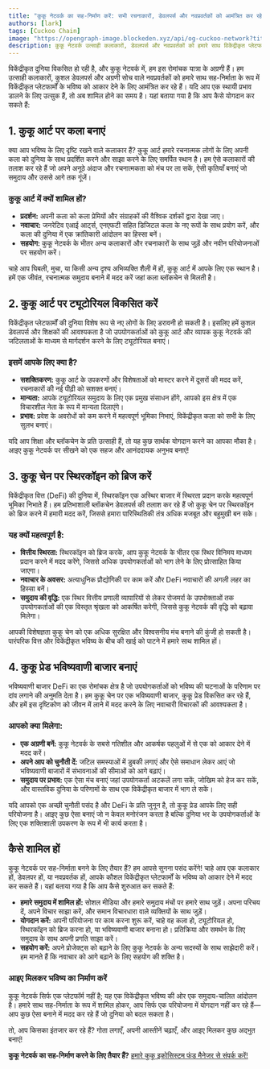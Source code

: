 ```yaml
---
title: "कुकू नेटवर्क का सह-निर्माण करें: सभी रचनाकारों, डेवलपर्स और नवप्रवर्तकों को आमंत्रित कर रहे हैं!"
authors: [lark]
tags: [Cuckoo Chain]
image: "https://opengraph-image.blockeden.xyz/api/og-cuckoo-network?title=कुकू नेटवर्क का सह-निर्माण करें: सभी रचनाकारों, डेवलपर्स और नवप्रवर्तकों को आमंत्रित कर रहे हैं!"
description: कुकू नेटवर्क उत्साही कलाकारों, डेवलपर्स और नवप्रवर्तकों को हमारे साथ विकेंद्रीकृत प्लेटफार्मों के भविष्य को आकार देने के लिए आमंत्रित कर रहा है। हम सह-निर्माताओं की तलाश कर रहे हैं जो कुकू चेन पर कला बनाएं, ट्यूटोरियल विकसित करें, स्थिरकॉइन को ब्रिज करें, और भविष्यवाणी बाजार बनाएं। यदि आप ब्लॉकचेन की दुनिया में प्रभाव डालने के लिए उत्सुक हैं, तो यह आपका मौका है!
---
```


विकेंद्रीकृत दुनिया विकसित हो रही है, और कुकू नेटवर्क में, हम इस रोमांचक यात्रा के अग्रणी हैं। हम उत्साही कलाकारों, कुशल डेवलपर्स और अग्रणी सोच वाले नवप्रवर्तकों को हमारे साथ सह-निर्माता के रूप में विकेंद्रीकृत प्लेटफार्मों के भविष्य को आकार देने के लिए आमंत्रित कर रहे हैं। यदि आप एक स्थायी प्रभाव डालने के लिए उत्सुक हैं, तो अब शामिल होने का समय है। यहां बताया गया है कि आप कैसे योगदान कर सकते हैं:

## 1. **कुकू आर्ट पर कला बनाएं**

क्या आप भविष्य के लिए दृष्टि रखने वाले कलाकार हैं? कुकू आर्ट हमारे रचनात्मक लोगों के लिए अपनी कला को दुनिया के साथ प्रदर्शित करने और साझा करने के लिए समर्पित स्थान है। हम ऐसे कलाकारों की तलाश कर रहे हैं जो अपने अनूठे अंदाज और रचनात्मकता को मंच पर ला सकें, ऐसी कृतियाँ बनाएं जो समुदाय और उससे आगे तक गूंजें।

### कुकू आर्ट में क्यों शामिल हों?

- **प्रदर्शन:** अपनी कला को कला प्रेमियों और संग्राहकों की वैश्विक दर्शकों द्वारा देखा जाए।
- **नवाचार:** जनरेटिव एआई आर्ट्स, एनएफटी सहित डिजिटल कला के नए रूपों के साथ प्रयोग करें, और कला की दुनिया में एक क्रांतिकारी आंदोलन का हिस्सा बनें।
- **सहयोग:** कुकू नेटवर्क के भीतर अन्य कलाकारों और रचनाकारों के साथ जुड़ें और नवीन परियोजनाओं पर सहयोग करें।

चाहे आप घिबली, मुचा, या किसी अन्य दृश्य अभिव्यक्ति शैली में हों, कुकू आर्ट में आपके लिए एक स्थान है। हमें एक जीवंत, रचनात्मक समुदाय बनाने में मदद करें जहां कला ब्लॉकचेन से मिलती है।

## 2. **कुकू आर्ट पर ट्यूटोरियल विकसित करें**

विकेंद्रीकृत प्लेटफार्मों की दुनिया विशेष रूप से नए लोगों के लिए डरावनी हो सकती है। इसलिए हमें कुशल डेवलपर्स और शिक्षकों की आवश्यकता है जो उपयोगकर्ताओं को कुकू आर्ट और व्यापक कुकू नेटवर्क की जटिलताओं के माध्यम से मार्गदर्शन करने के लिए ट्यूटोरियल बनाएं।

### इसमें आपके लिए क्या है?

- **सशक्तिकरण:** कुकू आर्ट के उपकरणों और विशेषताओं को मास्टर करने में दूसरों की मदद करें, रचनाकारों की नई पीढ़ी को सशक्त बनाएं।
- **मान्यता:** आपके ट्यूटोरियल समुदाय के लिए एक प्रमुख संसाधन होंगे, आपको इस क्षेत्र में एक विचारशील नेता के रूप में मान्यता दिलाएंगे।
- **प्रभाव:** प्रवेश के अवरोधों को कम करने में महत्वपूर्ण भूमिका निभाएं, विकेंद्रीकृत कला को सभी के लिए सुलभ बनाएं।

यदि आप शिक्षा और ब्लॉकचेन के प्रति उत्साही हैं, तो यह कुछ सार्थक योगदान करने का आपका मौका है। आइए कुकू नेटवर्क पर सीखने को एक सहज और आनंददायक अनुभव बनाएं!

## 3. **कुकू चेन पर स्थिरकॉइन को ब्रिज करें**

विकेंद्रीकृत वित्त (DeFi) की दुनिया में, स्थिरकॉइन एक अस्थिर बाजार में स्थिरता प्रदान करके महत्वपूर्ण भूमिका निभाते हैं। हम प्रतिभाशाली ब्लॉकचेन डेवलपर्स की तलाश कर रहे हैं जो कुकू चेन पर स्थिरकॉइन को ब्रिज करने में हमारी मदद करें, जिससे हमारा पारिस्थितिकी तंत्र अधिक मजबूत और बहुमुखी बन सके।

### यह क्यों महत्वपूर्ण है:

- **वित्तीय स्थिरता:** स्थिरकॉइन को ब्रिज करके, आप कुकू नेटवर्क के भीतर एक स्थिर विनिमय माध्यम प्रदान करने में मदद करेंगे, जिससे अधिक उपयोगकर्ताओं को भाग लेने के लिए प्रोत्साहित किया जाएगा।
- **नवाचार के अवसर:** अत्याधुनिक प्रौद्योगिकी पर काम करें और DeFi नवाचारों की अगली लहर का हिस्सा बनें।
- **समुदाय की वृद्धि:** एक स्थिर वित्तीय प्रणाली व्यापारियों से लेकर रोजमर्रा के उपभोक्ताओं तक उपयोगकर्ताओं की एक विस्तृत श्रृंखला को आकर्षित करेगी, जिससे कुकू नेटवर्क की वृद्धि को बढ़ावा मिलेगा।

आपकी विशेषज्ञता कुकू चेन को एक अधिक सुरक्षित और विश्वसनीय मंच बनाने की कुंजी हो सकती है। पारंपरिक वित्त और विकेंद्रीकृत भविष्य के बीच की खाई को पाटने में हमारे साथ शामिल हों।

## 4. **कुकू प्रेड भविष्यवाणी बाजार बनाएं**

भविष्यवाणी बाजार DeFi का एक रोमांचक क्षेत्र है जो उपयोगकर्ताओं को भविष्य की घटनाओं के परिणाम पर दांव लगाने की अनुमति देता है। हम कुकू चेन पर एक भविष्यवाणी बाजार, कुकू प्रेड विकसित कर रहे हैं, और हमें इस दृष्टिकोण को जीवन में लाने में मदद करने के लिए नवाचारी विचारकों की आवश्यकता है।

### आपको क्या मिलेगा:

- **एक अग्रणी बनें:** कुकू नेटवर्क के सबसे गतिशील और आकर्षक पहलुओं में से एक को आकार देने में मदद करें।
- **अपने आप को चुनौती दें:** जटिल समस्याओं में डुबकी लगाएं और ऐसे समाधान लेकर आएं जो भविष्यवाणी बाजारों में संभावनाओं की सीमाओं को आगे बढ़ाएं।
- **समुदाय पर प्रभाव:** एक ऐसा मंच बनाएं जहां उपयोगकर्ता अटकलें लगा सकें, जोखिम को हेज कर सकें, और वास्तविक दुनिया के परिणामों के साथ एक विकेंद्रीकृत बाजार में भाग ले सकें।

यदि आपको एक अच्छी चुनौती पसंद है और DeFi के प्रति जुनून है, तो कुकू प्रेड आपके लिए सही परियोजना है। आइए कुछ ऐसा बनाएं जो न केवल मनोरंजन करता है बल्कि दुनिया भर के उपयोगकर्ताओं के लिए एक शक्तिशाली उपकरण के रूप में भी कार्य करता है।

## **कैसे शामिल हों**

कुकू नेटवर्क पर सह-निर्माता बनने के लिए तैयार हैं? हम आपसे सुनना पसंद करेंगे! चाहे आप एक कलाकार हों, डेवलपर हों, या नवप्रवर्तक हों, आपके कौशल विकेंद्रीकृत प्लेटफार्मों के भविष्य को आकार देने में मदद कर सकते हैं। यहां बताया गया है कि आप कैसे शुरुआत कर सकते हैं:

- **हमारे समुदाय में शामिल हों:** सोशल मीडिया और हमारे समुदाय मंचों पर हमारे साथ जुड़ें। अपना परिचय दें, अपने विचार साझा करें, और समान विचारधारा वाले व्यक्तियों के साथ जुड़ें।
- **योगदान करें:** अपनी परियोजना पर काम करना शुरू करें, चाहे वह कला हो, ट्यूटोरियल हो, स्थिरकॉइन को ब्रिज करना हो, या भविष्यवाणी बाजार बनाना हो। प्रतिक्रिया और समर्थन के लिए समुदाय के साथ अपनी प्रगति साझा करें।
- **सहयोग करें:** अपने प्रोजेक्ट्स को बढ़ाने के लिए कुकू नेटवर्क के अन्य सदस्यों के साथ साझेदारी करें। हम मानते हैं कि नवाचार को आगे बढ़ाने के लिए सहयोग की शक्ति है।

### **आइए मिलकर भविष्य का निर्माण करें**

कुकू नेटवर्क सिर्फ एक प्लेटफॉर्म नहीं है; यह एक विकेंद्रीकृत भविष्य की ओर एक समुदाय-चालित आंदोलन है। हमारे साथ सह-निर्माता के रूप में शामिल होकर, आप सिर्फ एक परियोजना में योगदान नहीं कर रहे हैं—आप कुछ ऐसा बनाने में मदद कर रहे हैं जो दुनिया को बदल सकता है।

तो, आप किसका इंतजार कर रहे हैं? गोता लगाएँ, अपनी आस्तीनें चढ़ाएँ, और आइए मिलकर कुछ अद्भुत बनाएं!

**कुकू नेटवर्क का सह-निर्माण करने के लिए तैयार हैं?** [हमारे कुकू इकोसिस्टम फंड मैनेजर से संपर्क करें!](https://t.me/mikethrift)
